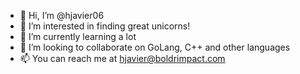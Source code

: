 - 👋 Hi, I’m @hjavier06
- 👀 I’m interested in finding great unicorns!
- 🌱 I’m currently learning a lot 
- 💞️ I’m looking to collaborate on GoLang, C++ and other languages
- 📫 You can reach me at hjavier@boldrimpact.com

<!---
hjavier06/hjavier06 is a ✨ special ✨ repository because its `README.md` (this file) appears on your GitHub profile.
You can click the Preview link to take a look at your changes.
--->
